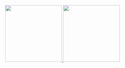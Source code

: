 <div align="center">
  <a href="https://github.com/MoisesAlvarenga">
  <img height="180em" src="https://github-readme-stats.vercel.app/api?username=MoisesAlvarenga&show_icons=true&theme=gotham&include_all_commits=true&count_private=true"/>
  <img height="180em" src="https://github-readme-stats.vercel.app/api/top-langs/?username=MoisesAlvarenga&layout=compact&langs_count=7&theme=gotham"/>
</div>

